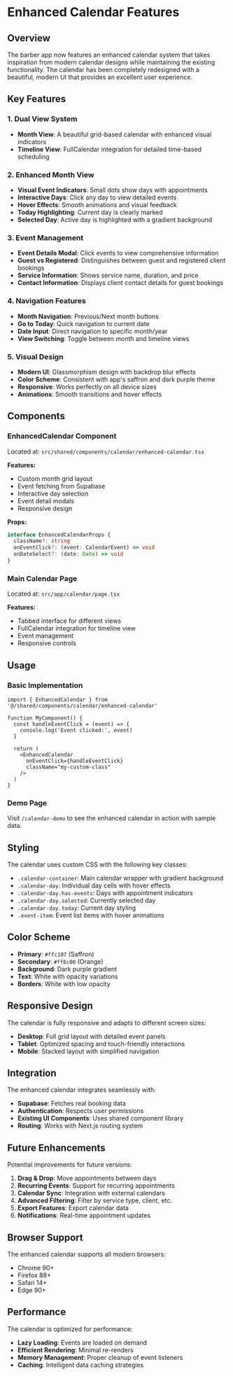 # Enhanced Calendar Features

## Overview

The barber app now features an enhanced calendar system that takes inspiration from modern calendar designs while maintaining the existing functionality. The calendar has been completely redesigned with a beautiful, modern UI that provides an excellent user experience.

## Key Features

### 1. Dual View System
- **Month View**: A beautiful grid-based calendar with enhanced visual indicators
- **Timeline View**: FullCalendar integration for detailed time-based scheduling

### 2. Enhanced Month View
- **Visual Event Indicators**: Small dots show days with appointments
- **Interactive Days**: Click any day to view detailed events
- **Hover Effects**: Smooth animations and visual feedback
- **Today Highlighting**: Current day is clearly marked
- **Selected Day**: Active day is highlighted with a gradient background

### 3. Event Management
- **Event Details Modal**: Click events to view comprehensive information
- **Guest vs Registered**: Distinguishes between guest and registered client bookings
- **Service Information**: Shows service name, duration, and price
- **Contact Information**: Displays client contact details for guest bookings

### 4. Navigation Features
- **Month Navigation**: Previous/Next month buttons
- **Go to Today**: Quick navigation to current date
- **Date Input**: Direct navigation to specific month/year
- **View Switching**: Toggle between month and timeline views

### 5. Visual Design
- **Modern UI**: Glassmorphism design with backdrop blur effects
- **Color Scheme**: Consistent with app's saffron and dark purple theme
- **Responsive**: Works perfectly on all device sizes
- **Animations**: Smooth transitions and hover effects

## Components

### EnhancedCalendar Component
Located at: `src/shared/components/calendar/enhanced-calendar.tsx`

**Features:**
- Custom month grid layout
- Event fetching from Supabase
- Interactive day selection
- Event detail modals
- Responsive design

**Props:**
```typescript
interface EnhancedCalendarProps {
  className?: string
  onEventClick?: (event: CalendarEvent) => void
  onDateSelect?: (date: Date) => void
}
```

### Main Calendar Page
Located at: `src/app/calendar/page.tsx`

**Features:**
- Tabbed interface for different views
- FullCalendar integration for timeline view
- Event management
- Responsive controls

## Usage

### Basic Implementation
```tsx
import { EnhancedCalendar } from '@/shared/components/calendar/enhanced-calendar'

function MyComponent() {
  const handleEventClick = (event) => {
    console.log('Event clicked:', event)
  }

  return (
    <EnhancedCalendar 
      onEventClick={handleEventClick}
      className="my-custom-class"
    />
  )
}
```

### Demo Page
Visit `/calendar-demo` to see the enhanced calendar in action with sample data.

## Styling

The calendar uses custom CSS with the following key classes:

- `.calendar-container`: Main calendar wrapper with gradient background
- `.calendar-day`: Individual day cells with hover effects
- `.calendar-day.has-events`: Days with appointment indicators
- `.calendar-day.selected`: Currently selected day
- `.calendar-day.today`: Current day styling
- `.event-item`: Event list items with hover animations

## Color Scheme

- **Primary**: `#ffc107` (Saffron)
- **Secondary**: `#ff8c00` (Orange)
- **Background**: Dark purple gradient
- **Text**: White with opacity variations
- **Borders**: White with low opacity

## Responsive Design

The calendar is fully responsive and adapts to different screen sizes:

- **Desktop**: Full grid layout with detailed event panels
- **Tablet**: Optimized spacing and touch-friendly interactions
- **Mobile**: Stacked layout with simplified navigation

## Integration

The enhanced calendar integrates seamlessly with:

- **Supabase**: Fetches real booking data
- **Authentication**: Respects user permissions
- **Existing UI Components**: Uses shared component library
- **Routing**: Works with Next.js routing system

## Future Enhancements

Potential improvements for future versions:

1. **Drag & Drop**: Move appointments between days
2. **Recurring Events**: Support for recurring appointments
3. **Calendar Sync**: Integration with external calendars
4. **Advanced Filtering**: Filter by service type, client, etc.
5. **Export Features**: Export calendar data
6. **Notifications**: Real-time appointment updates

## Browser Support

The enhanced calendar supports all modern browsers:

- Chrome 90+
- Firefox 88+
- Safari 14+
- Edge 90+

## Performance

The calendar is optimized for performance:

- **Lazy Loading**: Events are loaded on demand
- **Efficient Rendering**: Minimal re-renders
- **Memory Management**: Proper cleanup of event listeners
- **Caching**: Intelligent data caching strategies 